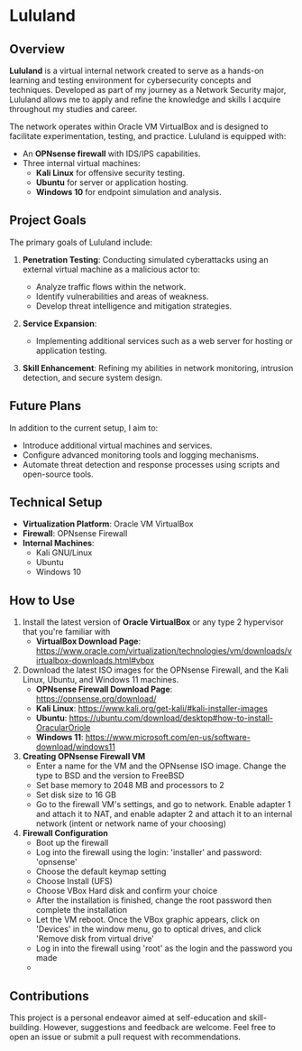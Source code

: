 # Lululand

## Overview  
**Lululand** is a virtual internal network created to serve as a hands-on learning and testing environment for cybersecurity concepts and techniques. Developed as part of my journey as a Network Security major, Lululand allows me to apply and refine the knowledge and skills I acquire throughout my studies and career.  

The network operates within Oracle VM VirtualBox and is designed to facilitate experimentation, testing, and practice. Lululand is equipped with:  
- An **OPNsense firewall** with IDS/IPS capabilities.  
- Three internal virtual machines:  
  - **Kali Linux** for offensive security testing.  
  - **Ubuntu** for server or application hosting.  
  - **Windows 10** for endpoint simulation and analysis.  

## Project Goals  
The primary goals of Lululand include:  
1. **Penetration Testing**: Conducting simulated cyberattacks using an external virtual machine as a malicious actor to:  
   - Analyze traffic flows within the network.  
   - Identify vulnerabilities and areas of weakness.  
   - Develop threat intelligence and mitigation strategies.  

2. **Service Expansion**:  
   - Implementing additional services such as a web server for hosting or application testing.  

3. **Skill Enhancement**: Refining my abilities in network monitoring, intrusion detection, and secure system design.  

## Future Plans  
In addition to the current setup, I aim to:  
- Introduce additional virtual machines and services.  
- Configure advanced monitoring tools and logging mechanisms.  
- Automate threat detection and response processes using scripts and open-source tools.  

## Technical Setup  
- **Virtualization Platform**: Oracle VM VirtualBox
- **Firewall**: OPNsense Firewall
- **Internal Machines**:  
  - Kali GNU/Linux
  - Ubuntu
  - Windows 10  

## How to Use  
1. Install the latest version of **Oracle VirtualBox** or any type 2 hypervisor that you're familiar with
   - **VirtualBox Download Page**: https://www.oracle.com/virtualization/technologies/vm/downloads/virtualbox-downloads.html#vbox
2. Download the latest ISO images for the OPNsense Firewall, and the Kali Linux, Ubuntu, and Windows 11 machines.
   - **OPNsense Firewall Download Page**: https://opnsense.org/download/
   - **Kali Linux**: https://www.kali.org/get-kali/#kali-installer-images
   - **Ubuntu**: https://ubuntu.com/download/desktop#how-to-install-OracularOriole
   - **Windows 11**: https://www.microsoft.com/en-us/software-download/windows11
3. **Creating OPNsense Firewall VM**
   - Enter a name for the VM and the OPNsense ISO image. Change the type to BSD and the version to FreeBSD
   - Set base memory to 2048 MB and processors to 2
   - Set disk size to 16 GB
   - Go to the firewall VM's settings, and go to network. Enable adapter 1 and attach it to NAT, and enable adapter 2 and attach it to an internal network (intent or network name of your choosing)
5. **Firewall Configuration**
   - Boot up the firewall
   - Log into the firewall using the login: 'installer' and password: 'opnsense'
   - Choose the default keymap setting
   - Choose Install (UFS)
   - Choose VBox Hard disk and confirm your choice
   - After the installation is finished, change the root password then complete the installation
   - Let the VM reboot. Once the VBox graphic appears, click on 'Devices' in the window menu, go to optical drives, and click 'Remove disk from virtual drive'
   - Log in into the firewall using 'root' as the login and the password you made
   - 
## Contributions
This project is a personal endeavor aimed at self-education and skill-building. However, suggestions and feedback are welcome. Feel free to open an issue or submit a pull request with recommendations.  
